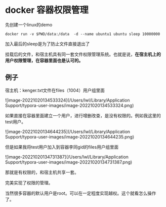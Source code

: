 # docker 容器权限管理

先创建一个linux的demo

```
docker run -v $PWD/data:/data  -d --name ubuntu1 ubuntu sleep 10000000
```

加入最后的sleep是为了防止文件直接退出了

挂载后的文件，和宿主机具有同一套文件权限管理系统。也就是说，**在宿主机上的用户权限管理，在容器里面也是认可的。**





## 例子

宿主机：kenger.txt文件在files（1004）用户组里面

![image-20221020134533324](/Users/lwl/Library/Application Support/typora-user-images/image-20221020134533324.png)

如果直接在容器里面建立一个用户，进行增删改查，是没有权限的。例如我这里的test用户。

![image-20221020134644235](/Users/lwl/Library/Application Support/typora-user-images/image-20221020134644235.png)



但是如果我将test用户加入到容器李同gid的files用户组里面

![image-20221020134731387](/Users/lwl/Library/Application Support/typora-user-images/image-20221020134731387.png)

那就是有权限的，和宿主机共享一套。

完美实现了权限的管理。



当然很多容器的默认用户是root。可以在一定程度实现越权。这个就看怎么操作了。